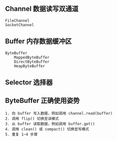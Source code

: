 ## Channel 数据读写双通道
	FileChannel
	SocketChannel

## Buffer 内存数据缓冲区
	ByteBuffer
		MappedByteBuffer
		DirectByteBuffer
		HeapByteBuffer

## Selector 选择器

## ByteBuffer 正确使用姿势
```$xslt
1. 向 buffer 写入数据，例如调用 channel.read(buffer)
2. 调用 flip() 切换至读模式
3. 从 buffer 读取数据，例如调用 buffer.get()
4. 调用 clean() 或 compact() 切换至写模式
5. 重复 1~4 步骤
```
